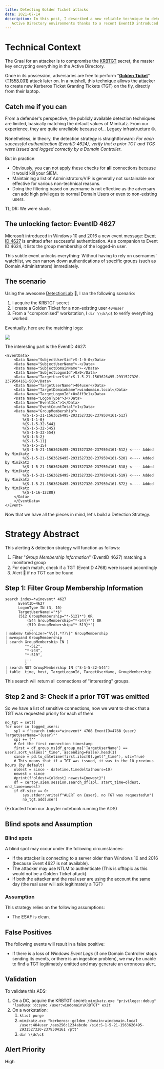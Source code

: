 ```yaml
---
title: Detecting Golden Ticket attacks
date: 2021-07-14
description: In this post, I described a new reliable technique to detect Golden Ticket attacks in
   Active Directory environments thanks to a recent EventID introduced in Windows 10.
---
```


# Technical Context

The Graal for an attacker is to compromise the [KRBTGT](https://adsecurity.org/?tag=krbtgt) secret, the master key encrypting everything in the Active Directory.

Once in its possession, adversaries are free to perform "**[Golden Ticket](https://adsecurity.org/?tag=goldenticket)**"  ([T1558.001](https://attack.mitre.org/techniques/T1558/001/)) attack later on. In a nutshell, this technique allows the attacker to create new Kerberos Ticket Granting Tickets (TGT) on the fly, directly from their laptop.

## Catch me if you can

From a defender's perspective, the publicly available detection techniques are limited, basically matching the default values of Mimikatz. From our experience, they are quite unreliable because of... Legacy infrastructure 🤐.

Nonetheless, in theory, the detection strategy is straightforward: *For each successful authentication (EventID 4624), verify that a prior TGT and TGS were issued and logged correctly by a Domain Controller*.

But in practice:
- Obviously, you can not apply these checks for **all** connections because it would kill your SIEM.
- Maintaining a list of Administrators/VIP is generally not sustainable nor effective for various non-technical reasons.
- Doing the filtering based on username is not effective as the adversary can add high privileges to normal Domain Users or even to non-existing users.

TL;DR: We were stuck.

## The unlocking factor: EventID 4627

Microsoft introduced in Windows 10 and 2016 a new event message: [Event ID 4627](https://docs.microsoft.com/en-us/windows/security/threat-protection/auditing/event-4627) is emitted after successful authentication. As a companion to Event ID 4624, it lists the group membership of the logged-in user.

This subtle event unlocks everything: Without having to rely on usernames' watchlist, we can narrow down authentications of specific groups (such as Domain Administrators) immediately.

## The scenario

Using the awesome [DetectionLab](https://github.com/clong/DetectionLab) 💙, I ran the following scenario:
1. I acquire the KRBTGT secret
1. I create a Golden Ticket for a non-existing user `404user`
1. From a "compromised" workstation, I `dir \\dc\c$` to verify everything worked.

Eventually, here are the matching logs:

![](/images/detecting_golden_ticket_logs.png)

The interesting part is the EventID 4627:

```
<EventData> 
    <Data Name="SubjectUserSid">S-1-0-0</Data> 
    <Data Name="SubjectUserName">-</Data> 
    <Data Name="SubjectDomainName">-</Data> 
    <Data Name="SubjectLogonId">0x0</Data> 
    <Data Name="TargetUserSid">S-1-5-21-1563626495-2931527320-2379504161-500</Data> 
    <Data Name="TargetUserName">404user</Data> 
    <Data Name="TargetDomainName">windomain.local</Data> 
    <Data Name="TargetLogonId">0x8ff9c1</Data> 
    <Data Name="LogonType">3</Data> 
    <Data Name="EventIdx">1</Data> 
    <Data Name="EventCountTotal">1</Data> 
    <Data Name="GroupMembership">
        %{S-1-5-21-1563626495-2931527320-2379504161-513}
        %{S-1-1-0}
        %{S-1-5-32-544}
        %{S-1-5-32-545}
        %{S-1-5-32-554}
        %{S-1-5-2}
        %{S-1-5-11}
        %{S-1-5-15}
        %{S-1-5-21-1563626495-2931527320-2379504161-512} <---- Added by Mimikatz
        %{S-1-5-21-1563626495-2931527320-2379504161-520} <---- Added by Mimikatz
        %{S-1-5-21-1563626495-2931527320-2379504161-518} <---- Added by Mimikatz
        %{S-1-5-21-1563626495-2931527320-2379504161-519} <---- Added by Mimikatz
        %{S-1-5-21-1563626495-2931527320-2379504161-572} <---- Added by Mimikatz
        %{S-1-16-12288}
    </Data> 
    </EventData> 
</Event>
```

Now that we have all the pieces in mind, let's build a Detection Strategy.


# Strategy Abstract

This alerting & detection strategy will function as follows:

1. Filter "*Group Membership Information*" (EventID 4627) matching a monitored group
1. For each match, check if a TGT (EventID 4768) were issued accordingly
1. Alert 🚨 if no TGT can be found

## Step 1: Filter Group Membership Information


```
search index=*winevent* 4627
      EventID=4627
      LogonType IN (3, 10)
      TargetUserName!="*$"
      (512 GroupMembership="*-512}*") OR
          (544 GroupMembership="*-544}*") OR
          (519 GroupMembership="*-519}*")
          ...
| makemv tokenizer="%\{(.*?)\}" GroupMembership
| mvexpand GroupMembership
| search GroupMembership IN (
         "*-512",
         "*-544",
         "*-519",
         ...
         )
| search NOT GroupMembership IN ("S-1-5-32-544")
| table _time, host, TargetLogonId, TargetUserName, GroupMembership
```

This search will return all connections of "interesting" groups.

## Step 2 and 3: Check if a prior TGT was emitted 

So we have a list of sensitive connections, now we want to check that a TGT was requested priorly for each of them.

```
no_tgt = set()
for user in logged_users:
    spl = f'search index=*winevent* 4768 EventID=4768 {user} TargetUserName="{user}"'
    spl += f''
    # Get the first connection timestamp
    first = df_group_ms[df_group_ms['TargetUserName'] == user].sort_values("_time", ascending=False).head(1)
    since = pd.to_datetime(first.iloc[0].get("_time"), utc=True)
    # This means that if a TGT was issued, it was in the 10 previous hours (by default)
    oldest = since - datetime.timedelta(hours=10)
    newest = since
    #print(f"oldest={oldest} newest={newest}")
    df = certpy.siem.session.search_df(spl, start_time=oldest, end_time=newest)
    if df.size == 0:
        sys.stderr.write(f"ALERT on {user}, no TGT was requested\n")
        no_tgt.add(user)
```

(Extracted from our Jupyter notebook running the ADS)

## Blind spots and Assumption
### Blind spots

A blind spot may occur under the following circumstances:
- If the attacker is connecting to a server older than Windows 10 and 2016 (because Event 4627 is not available).
- The attacker may use NTLM to authenticate (This is offtopic as this would not be a Golden Ticket attack)
- If both the attacker and the real user are using the account the same day (the real user will ask legitimately a TGT)

### Assumption

This strategy relies on the following assumptions:
- The ESAF is clean.

## False Positives

The following events will result in a false positive:
- If there is a loss of *Windows Event Logs* (if one Domain Controller stops sending its events, or there is an ingestion problem), we may be unable to find a TGT legitimately emitted and may generate an erroneous alert.

## Validation

To validate this ADS:

1. On a DC, acquire the KRBTGT secret: `mimikatz.exe "privilege::debug" "lsadump::dcsync /user:windomain\KRBTGT" exit`
1. On a workstation:
    1. `klist purge`
    1. ``mimikatz.exe "kerberos::golden /domain:windomain.local /user:404user /aes256:1234abcde /sid:S-1-5-21-1563626495-2931527320-2379504161 /ptt"``
    1. `dir \\dc\c$`


## Alert Priority

High
